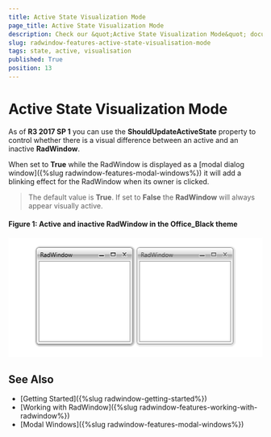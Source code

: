 ```yaml
---
title: Active State Visualization Mode
page_title: Active State Visualization Mode
description: Check our &quot;Active State Visualization Mode&quot; documentation article for the RadWindow WPF control.
slug: radwindow-features-active-state-visualisation-mode
tags: state, active, visualisation 
published: True
position: 13
---
```


# Active State Visualization Mode

As of __R3 2017 SP 1__ you can use the __ShouldUpdateActiveState__ property to control whether there is a visual difference between an active and an inactive __RadWindow__. 

When set to **True** while the RadWindow is displayed as a [modal dialog window]({%slug radwindow-features-modal-windows%}) it will add a blinking effect for the RadWindow when its owner is clicked. 

> The default value is **True**. If set to **False** the __RadWindow__ will always appear visually active.

#### Figure 1: Active and inactive RadWindow in the Office_Black theme

![Active and inactive RadWindow](images/Radwindow_Active_Inactive.png)

## See Also

* [Getting Started]({%slug radwindow-getting-started%})
* [Working with RadWindow]({%slug radwindow-features-working-with-radwindow%})
* [Modal Windows]({%slug radwindow-features-modal-windows%})